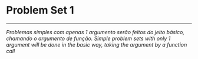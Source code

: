# Problem Set 1
---------------------------------------------------------------------------------------------------------------
*Problemas simples com apenas 1 argumento serão feitos do jeito básico, chamando o argumento de função.*
*Simple problem sets with only 1 argument will be done in the basic way, taking the argument by a function call*
